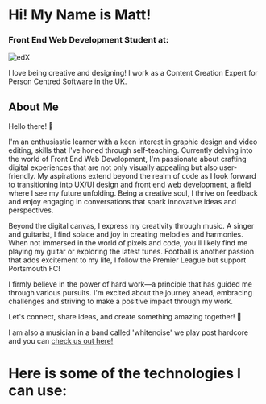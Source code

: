 # Hi! My Name is Matt!

### Front End Web Development Student at:
![edX](https://img.shields.io/badge/edX-%2302262B.svg?style=for-the-badge&logo=edX&logoColor=white) 

I love being creative and designing! I work as a Content Creation Expert for Person Centred Software in the UK. 

## About Me

Hello there! 👋

I'm an enthusiastic learner with a keen interest in graphic design and video editing, skills that I've honed through self-teaching. Currently delving into the world of Front End Web Development, I'm passionate about crafting digital experiences that are not only visually appealing but also user-friendly. My aspirations extend beyond the realm of code as I look forward to transitioning into UX/UI design and front end web development, a field where I see my future unfolding. Being a creative soul, I thrive on feedback and enjoy engaging in conversations that spark innovative ideas and perspectives.

Beyond the digital canvas, I express my creativity through music. A singer and guitarist, I find solace and joy in creating melodies and harmonies. When not immersed in the world of pixels and code, you'll likely find me playing my guitar or exploring the latest tunes. Football is another passion that adds excitement to my life, I follow the Premier League but support Portsmouth FC!

I firmly believe in the power of hard work—a principle that has guided me through various pursuits. I'm excited about the journey ahead, embracing challenges and striving to make a positive impact through my work.

Let's connect, share ideas, and create something amazing together! 🚀

I am also a musician in a band called 'whitenoise' we play post hardcore and you can [check us out here!](https://linktr.ee/whitenoise_uk_) 

# Here is some of the technologies I can use: 
